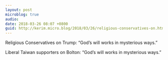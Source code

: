 ```yaml
---
layout: post
microblog: true
audio: 
date: 2018-03-26 08:07 +0800
guid: http://kerim.micro.blog/2018/03/26/religious-conservatives-on.html
---
```

Religious Conservatives on Trump: “God’s will works in mysterious ways.”

Liberal Taiwan supporters on Bolton: “God’s will works in mysterious ways.”
